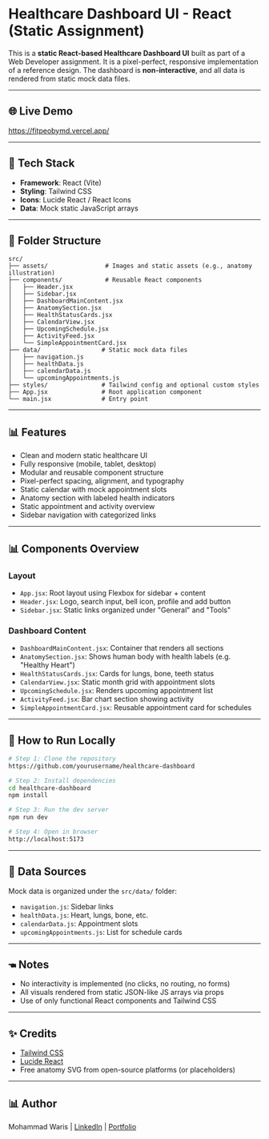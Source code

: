 # Healthcare Dashboard UI - React (Static Assignment)

This is a **static React-based Healthcare Dashboard UI** built as part of a Web Developer assignment. It is a pixel-perfect, responsive implementation of a reference design. The dashboard is **non-interactive**, and all data is rendered from static mock data files.

---

## 🌐 Live Demo

https://fitpeobymd.vercel.app/

---

## 🔧 Tech Stack

* **Framework**: React (Vite)
* **Styling**: Tailwind CSS
* **Icons**: Lucide React / React Icons
* **Data**: Mock static JavaScript arrays

---

## 📂 Folder Structure

```
src/
├── assets/                # Images and static assets (e.g., anatomy illustration)
├── components/            # Reusable React components
│   ├── Header.jsx
│   ├── Sidebar.jsx
│   ├── DashboardMainContent.jsx
│   ├── AnatomySection.jsx
│   ├── HealthStatusCards.jsx
│   ├── CalendarView.jsx
│   ├── UpcomingSchedule.jsx
│   ├── ActivityFeed.jsx
│   └── SimpleAppointmentCard.jsx
├── data/                 # Static mock data files
│   ├── navigation.js
│   ├── healthData.js
│   ├── calendarData.js
│   └── upcomingAppointments.js
├── styles/               # Tailwind config and optional custom styles
├── App.jsx               # Root application component
└── main.jsx              # Entry point
```

---

## 📊 Features

* Clean and modern static healthcare UI
* Fully responsive (mobile, tablet, desktop)
* Modular and reusable component structure
* Pixel-perfect spacing, alignment, and typography
* Static calendar with mock appointment slots
* Anatomy section with labeled health indicators
* Static appointment and activity overview
* Sidebar navigation with categorized links

---

## 📊 Components Overview

### Layout

* `App.jsx`: Root layout using Flexbox for sidebar + content
* `Header.jsx`: Logo, search input, bell icon, profile and add button
* `Sidebar.jsx`: Static links organized under "General" and "Tools"

### Dashboard Content

* `DashboardMainContent.jsx`: Container that renders all sections
* `AnatomySection.jsx`: Shows human body with health labels (e.g. "Healthy Heart")
* `HealthStatusCards.jsx`: Cards for lungs, bone, teeth status
* `CalendarView.jsx`: Static month grid with appointment slots
* `UpcomingSchedule.jsx`: Renders upcoming appointment list
* `ActivityFeed.jsx`: Bar chart section showing activity
* `SimpleAppointmentCard.jsx`: Reusable appointment card for schedules

---

## 📅 How to Run Locally

```bash
# Step 1: Clone the repository
https://github.com/yourusername/healthcare-dashboard

# Step 2: Install dependencies
cd healthcare-dashboard
npm install

# Step 3: Run the dev server
npm run dev

# Step 4: Open in browser
http://localhost:5173
```

---

## 📁 Data Sources

Mock data is organized under the `src/data/` folder:

* `navigation.js`: Sidebar links
* `healthData.js`: Heart, lungs, bone, etc.
* `calendarData.js`: Appointment slots
* `upcomingAppointments.js`: List for schedule cards

---

## 🖜 Notes

* No interactivity is implemented (no clicks, no routing, no forms)
* All visuals rendered from static JSON-like JS arrays via props
* Use of only functional React components and Tailwind CSS

---

## ✨ Credits

* [Tailwind CSS](https://tailwindcss.com/)
* [Lucide React](https://lucide.dev/)
* Free anatomy SVG from open-source platforms (or placeholders)

---

## 📊 Author

Mohammad Waris | [LinkedIn](https://linkedin.com/in/themdwaris) | [Portfolio](https://themdwariss.netlify.app)


